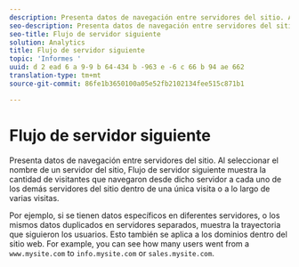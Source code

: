 ```yaml
---
description: Presenta datos de navegación entre servidores del sitio. Al seleccionar el nombre de un servidor del sitio, Flujo de servidor siguiente muestra la cantidad de visitantes que navegaron desde dicho servidor a cada uno de los demás servidores del sitio dentro de una única visita o a lo largo de varias visitas.
seo-description: Presenta datos de navegación entre servidores del sitio. Al seleccionar el nombre de un servidor del sitio, Flujo de servidor siguiente muestra la cantidad de visitantes que navegaron desde dicho servidor a cada uno de los demás servidores del sitio dentro de una única visita o a lo largo de varias visitas.
seo-title: Flujo de servidor siguiente
solution: Analytics
title: Flujo de servidor siguiente
topic: 'Informes '
uuid: d 2 ead 6 a 9-9 b 64-434 b -963 e -6 c 66 b 94 ae 662
translation-type: tm+mt
source-git-commit: 86fe1b3650100a05e52fb2102134fee515c871b1

---
```



# Flujo de servidor siguiente

Presenta datos de navegación entre servidores del sitio. Al seleccionar el nombre de un servidor del sitio, Flujo de servidor siguiente muestra la cantidad de visitantes que navegaron desde dicho servidor a cada uno de los demás servidores del sitio dentro de una única visita o a lo largo de varias visitas.

Por ejemplo, si se tienen datos específicos en diferentes servidores, o los mismos datos duplicados en servidores separados, muestra la trayectoria que siguieron los usuarios. Esto también se aplica a los dominios dentro del sitio web. For example, you can see how many users went from a `www.mysite.com` to `info.mysite.com` or `sales.mysite.com`.
